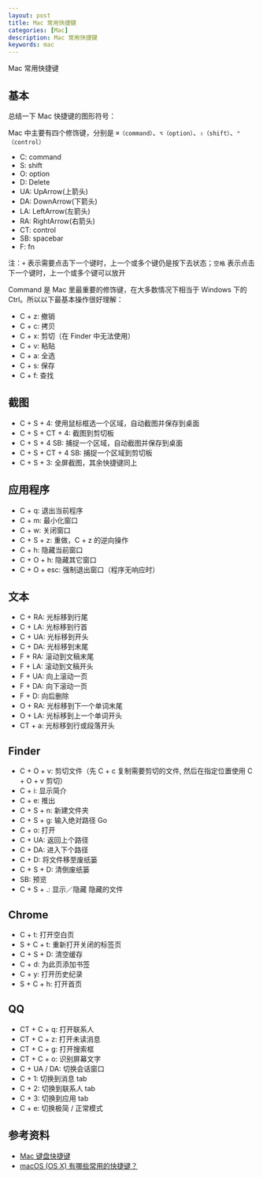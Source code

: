 ```yaml
---
layout: post
title: Mac 常用快捷键
categories: [Mac]
description: Mac 常用快捷键
keywords: mac
---
```


Mac 常用快捷键

## 基本

总结一下 Mac 快捷键的图形符号：

Mac 中主要有四个修饰键，分别是 `⌘（command）`、`⌥（option）`、`⇧（shift）`、`⌃（control）`

- C: command
- S: shift
- O: option
- D: Delete
- UA: UpArrow(上箭头)
- DA: DownArrow(下箭头)
- LA: LeftArrow(左箭头)
- RA: RightArrow(右箭头)
- CT: control
- SB: spacebar
- F: fn

注：`+` 表示需要点击下一个键时，上一个或多个键仍是按下去状态；`空格` 表示点击下一个键时，上一个或多个键可以放开

Command 是 Mac 里最重要的修饰键，在大多数情况下相当于 Windows 下的 Ctrl。所以以下最基本操作很好理解：

- C + z: 撤销
- C + c: 拷贝
- C + x: 剪切（在 Finder 中无法使用）
- C + v: 粘贴
- C + a: 全选
- C + s: 保存
- C + f: 查找

## 截图

- C + S + 4: 使用鼠标框选一个区域，自动截图并保存到桌面
- C + S + CT + 4: 截图到剪切板
- C + S + 4 SB: 捕捉一个区域，自动截图并保存到桌面
- C + S + CT + 4 SB: 捕捉一个区域到剪切板
- C + S + 3: 全屏截图，其余快捷键同上

## 应用程序

- C + q: 退出当前程序
- C + m: 最小化窗口
- C + w: 关闭窗口
- C + S + z: 重做，C + z 的逆向操作
- C + h: 隐藏当前窗口
- C + O + h: 隐藏其它窗口
- C + O + esc: 强制退出窗口（程序无响应时）

## 文本

- C + RA: 光标移到行尾
- C + LA: 光标移到行首
- C + UA: 光标移到开头
- C + DA: 光标移到末尾
- F + RA: 滚动到文稿末尾
- F + LA: 滚动到文稿开头
- F + UA: 向上滚动一页
- F + DA: 向下滚动一页
- F + D: 向后删除
- O + RA: 光标移到下一个单词末尾
- O + LA: 光标移到上一个单词开头
- CT + a: 光标移到行或段落开头

## Finder

- C + O + v: 剪切文件（先 C + c 复制需要剪切的文件, 然后在指定位置使用 C + O + v 剪切）
- C + i: 显示简介
- C + e: 推出
- C + S + n: 新建文件夹
- C + S + g: 输入绝对路径 Go
- C + o: 打开
- C + UA: 返回上个路径
- C + DA: 进入下个路径
- C + D: 将文件移至废纸篓
- C + S + D: 清倒废纸篓
- SB: 预览
- C + S + .: 显示／隐藏 隐藏的文件

## Chrome

- C + t: 打开空白页
- S + C + t: 重新打开关闭的标签页
- C + S + D: 清空缓存
- C + d: 为此页添加书签
- C + y: 打开历史纪录
- S + C + h: 打开首页

## QQ

- CT + C + q: 打开联系人
- CT + C + z: 打开未读消息
- CT + C + g: 打开搜索框
- CT + C + o: 识别屏幕文字
- C + UA / DA: 切换会话窗口
- C + 1: 切换到消息 tab
- C + 2: 切换到联系人 tab
- C + 3: 切换到应用 tab
- C + e: 切换极简 / 正常模式

## 参考资料

- [Mac 键盘快捷键](https://support.apple.com/zh-cn/HT201236)
- [macOS (OS X) 有哪些常用的快捷键？](https://www.zhihu.com/question/20021861)
